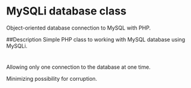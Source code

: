 # MySQLi database class
Object-oriented database connection to MySQL with PHP. 

##Description
Simple PHP class to working with MySQL database using MySQLi.

#
Allowing only one connection to the database at one time.

Minimizing possibility for corruption.
